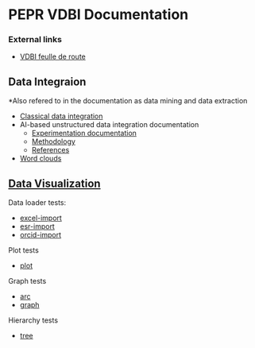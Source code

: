 # PEPR VDBI Documentation

### External links
- [VDBI feulle de route](https://pepr-vdbi.fr/feuille-de-route-scientifique-et-technique)

## Data Integraion
*Also refered to in the documentation as data mining and data extraction
- [Classical data integration](../data-visualization/docs/index.md)
- AI-based unstructured data integration documentation
  - [Experimentation documentation](../data-integration/README.md)
  - [Methodology](../data-integration/README.md)
  - [References](../data-integration/references.md)
- [Word clouds](../data-integration/wordclouds.md)

## [Data Visualization](../data-visualization/README.md)

Data loader tests:
- [excel-import](../data-visualization/docs/test-excel-import.md)
- [esr-import](../data-visualization/docs/test-esr-import.md)
- [orcid-import](../data-visualization/docs/test-orcid-import.md)

Plot tests
- [plot](../data-visualization/docs/test-plot.md)

Graph tests
- [arc](../data-visualization/docs/test-arc.md)
- [graph](../data-visualization/docs/test-graph.md)

Hierarchy tests
- [tree](../data-visualization/docs/test-tree.md)
